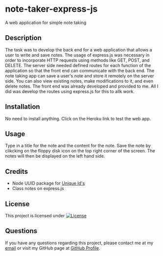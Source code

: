 # note-taker-express-js
A web application for simple note taking

## Description
The task was to develop the back end for a web application that allows a user to write and save notes. The usage of express.js was necessary in order to incorporate HTTP requests using methods like GET, POST, and DELETE. The server side needed defined routes for each function of the application so that the front end can communicate with the back end. The note taking app can save a user's note and store it remotely on the server side. You can also view existing notes, make modifications to it, and even delete notes. The front end was already developed and provided to me. All I did was develop the routes using express.js for this to allk work.

## Installation
No need to install anything. Click on the Heroku link to test the web app.

## Usage
Type in a title for the note and the content for the note. Save the note by clikcking on the floppy disk icon on the top right corner of the screen. The notes will then be displayed on the left hand side.


## Credits
- Node UUID package for [Unique Id's](https://www.npmjs.com/package/uuid)
- Class notes on express.js

## License
This project is licensed under [![License](https://img.shields.io/badge/License-MIT-brightgreen.svg)](https://opensource.org/licenses/MIT)

## Questions
If you have any questions regarding this project, please contact me at my [email](joseguillen587@yahoo.com) or visit my GitHub page at [GitHub Profile](https://github.com/Exo-MDR-CD2000).